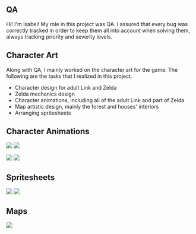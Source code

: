 
## QA
Hi! I'm Isabel! My role in this project was QA. I assured that every bug was correctly tracked  in order to keep them all into account when solving them, always tracking priority and severity levels.

## Character Art
Along with QA, I mainly worked on the character art for the game. The following are the tasks that I realized in this project.
- Character design for adult Link and Zelda
- Zelda mechanics design
- Character animations, including all of the adult Link and part of Zelda
- Map artistic design, mainly the forest and houses' interiors
- Arranging spritesheets

## Character Animations
![](http://subirimagen.me/uploads/20170606112552.gif)     ![](http://subirimagen.me/uploads/20170606112417.gif)

![](http://subirimagen.me/uploads/20170606112458.gif)     ![](http://subirimagen.me/uploads/20170606112533.gif)

## Spritesheets
![](http://subirimagen.me/uploads/20170606113340.png)
![](http://subirimagen.me/uploads/20170606113405.png)

## Maps
![](http://subirimagen.me/uploads/20170606114250.png)
